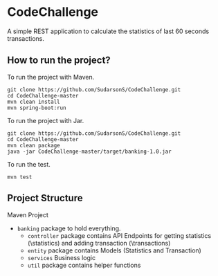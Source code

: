 # CodeChallenge
A simple REST application to calculate the statistics of last 60 seconds transactions.

## How to run the project? 
To run the project with Maven.

```
git clone https://github.com/SudarsonS/CodeChallenge.git
cd CodeChallenge-master
mvn clean install
mvn spring-boot:run
```
To run the project with Jar.

```
git clone https://github.com/SudarsonS/CodeChallenge.git
cd CodeChallenge-master
mvn clean package
java -jar CodeChallenge-master/target/banking-1.0.jar
```
To run the test.

```
mvn test
```

## Project Structure 
Maven Project
* `banking` package to hold everything.
  * `controller` package contains API Endpoints for getting statistics (\statistics) and adding transaction (\transactions)
  * `entity` package contains Models (Statistics and Transaction) 
  * `services` Business logic
  * `util` package contains helper functions